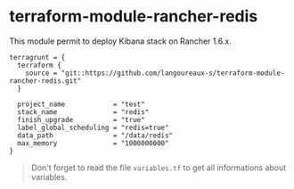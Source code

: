 # terraform-module-rancher-redis

This module permit to deploy Kibana stack on Rancher 1.6.x.

```
terragrunt = {
  terraform {
    source = "git::https://github.com/langoureaux-s/terraform-module-rancher-redis.git"
  }
  
  project_name            = "test"
  stack_name              = "redis"
  finish_upgrade          = "true"
  label_global_scheduling = "redis=true"
  data_path               = "/data/redis"
  max_memory              = "1000000000"
}
```

> Don't forget to read the file `variables.tf` to get all informations about variables.